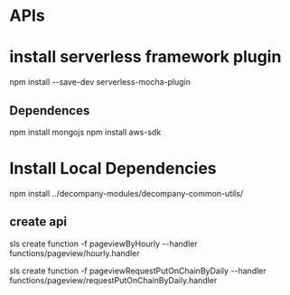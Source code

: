 # APIs

# install serverless framework plugin

npm install --save-dev serverless-mocha-plugin

## Dependences

npm install mongojs
npm install aws-sdk

# Install Local Dependencies

npm install ../decompany-modules/decompany-common-utils/



## create api 

sls create function -f pageviewByHourly --handler functions/pageview/hourly.handler

sls create function -f pageviewRequestPutOnChainByDaily --handler functions/pageview/requestPutOnChainByDaily.handler